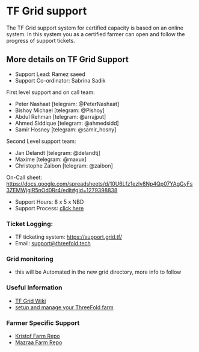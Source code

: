 # TF Grid support

The TF Grid support system for certified capacity is based on an online system.  In this system you as a certified farmer can open and follow the progress of support tickets.


## More details on TF Grid Support

- Support Lead: Ramez saeed
- Support Co-ordinator: Sabrina Sadik

First level support and on call team:
- Peter Nashaat [telegram: @PeterNashaat]
- Bishoy Michael [telegram: @Pishoy]
- Abdul Rehman [telegram: @arrajput]
- Ahmed Siddique [telegram: @ahmedsidd]
- Samir Hosney [telegram: @samir_hosny]
        
Second Level support team:
- Jan Delandt [telegram: @delandtj]
- Maxime [telegram: @maxux]
- Christophe Zaibon [telegram: @zaibon]

On-Call sheet: https://docs.google.com/spreadsheets/d/10U6Lfz1ezlv8Np4Qp07YAgGyFs3ZEMWjglR5nOd0Rr4/edit#gid=1279398838

- Support Hours: 8 x 5 x NBD
- Support Process: [click here](https://docs.google.com/drawings/d/18yDx2YceeUKAfdzD0Koo2FvdX1fRJc78xK338tpCNPc/edit)

### Ticket Logging:
- TF ticketing system: https://support.grid.tf/
- Email: support@threefold.tech

### Grid monitoring 
- this will be Automated in the new grid directory, more info to follow 

### Useful Information
- [TF Grid Wiki](https://threefoldfoundation.github.io/info_grid/#/)
- [setup and manage your ThreeFold farm](https://github.com/zero-os/home/tree/master/docs/farmers)

### Farmer Specific Support

- [Kristof Farm Repo](https://docs.grid.tf/kristof_farm/itenv_kristof_farm)
- [Mazraa Farm Repo](https://docs.grid.tf/threefold/itenv_mazraa)


